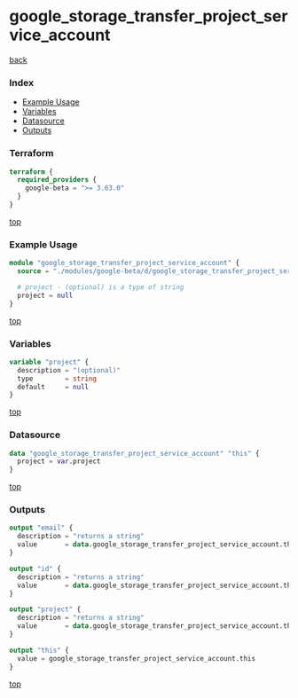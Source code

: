 # google_storage_transfer_project_service_account

[back](../google-beta.md)

### Index

- [Example Usage](#example-usage)
- [Variables](#variables)
- [Datasource](#datasource)
- [Outputs](#outputs)

### Terraform

```terraform
terraform {
  required_providers {
    google-beta = ">= 3.63.0"
  }
}
```

[top](#index)

### Example Usage

```terraform
module "google_storage_transfer_project_service_account" {
  source = "./modules/google-beta/d/google_storage_transfer_project_service_account"

  # project - (optional) is a type of string
  project = null
}
```

[top](#index)

### Variables

```terraform
variable "project" {
  description = "(optional)"
  type        = string
  default     = null
}
```

[top](#index)

### Datasource

```terraform
data "google_storage_transfer_project_service_account" "this" {
  project = var.project
}
```

[top](#index)

### Outputs

```terraform
output "email" {
  description = "returns a string"
  value       = data.google_storage_transfer_project_service_account.this.email
}

output "id" {
  description = "returns a string"
  value       = data.google_storage_transfer_project_service_account.this.id
}

output "project" {
  description = "returns a string"
  value       = data.google_storage_transfer_project_service_account.this.project
}

output "this" {
  value = google_storage_transfer_project_service_account.this
}
```

[top](#index)